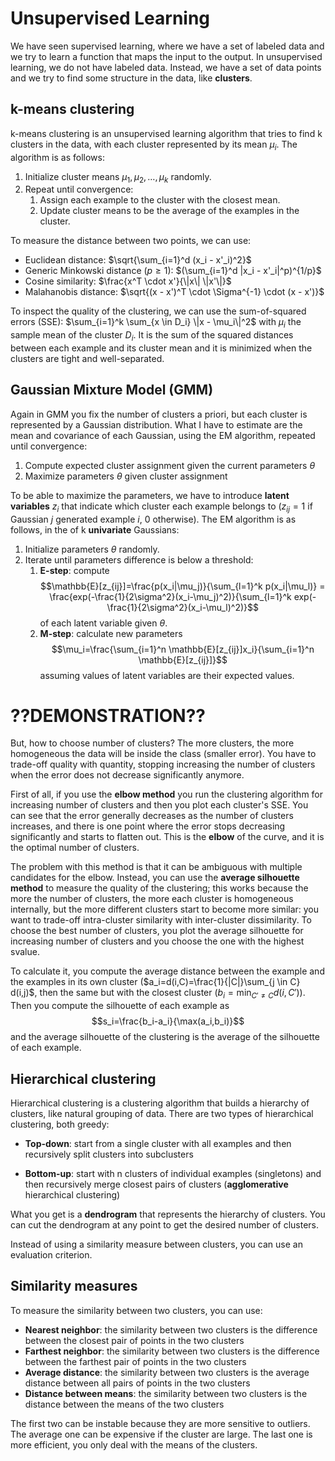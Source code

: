 # Unsupervised Learning
 
We have seen supervised learning, where we have a set of labeled data and we try to learn a function that maps the input to the output. In unsupervised learning, we do not have labeled data. Instead, we have a set of data points and we try to find some structure in the data, like **clusters**.

## k-means clustering

k-means clustering is an unsupervised learning algorithm that tries to find k clusters in the data, with each cluster represented by its mean $\mu_i$. The algorithm is as follows:

1. Initialize cluster means $\mu_1, \mu_2, \dots, \mu_k$ randomly.
2. Repeat until convergence:
    1. Assign each example to the cluster with the closest mean.
    2. Update cluster means to be the average of the examples in the cluster.

To measure the distance between two points, we can use:

- Euclidean distance: $\sqrt{\sum_{i=1}^d (x_i - x'_i)^2}$
- Generic Minkowski distance ($p\ge1$): $(\sum_{i=1}^d |x_i - x'_i|^p)^{1/p}$
- Cosine similarity: $\frac{x^T \cdot x'}{\|x\| \|x'\|}$
- Malahanobis distance: $\sqrt{(x - x')^T \cdot \Sigma^{-1} \cdot (x - x')}$

To inspect the quality of the clustering, we can use the sum-of-squared errors (SSE): $\sum_{i=1}^k \sum_{x \in D_i} \|x - \mu_i\|^2$ with $\mu_i$ the sample mean of the cluster $D_i$. It is the sum of the squared distances between each example and its cluster mean and it is minimized when the clusters are tight and well-separated.

## Gaussian Mixture Model (GMM)

Again in GMM you fix the number of clusters a priori, but each cluster is represented by a Gaussian distribution. What I have to estimate are the mean and covariance of each Gaussian, using the EM algorithm, repeated until convergence:

1. Compute expected cluster assignment given the current parameters $\theta$
2. Maximize parameters $\theta$ given cluster assignment

To be able to maximize the parameters, we have to introduce **latent variables** $z_i$ that indicate which cluster each example belongs to ($z_{ij}=1$ if Gaussian $j$ generated example $i$, $0$ otherwise). The EM algorithm is as follows, in the of k **univariate** Gaussians:

1. Initialize parameters $\theta$ randomly.
2. Iterate until parameters difference is below a threshold:
    1. **E-step**: compute $$\mathbb{E}[z_{ij}]=\frac{p(x_i|\mu_j)}{\sum_{l=1}^k p(x_i|\mu_l)} = \frac{exp(-\frac{1}{2\sigma^2}(x_i-\mu_j)^2)}{\sum_{l=1}^k exp(-\frac{1}{2\sigma^2}(x_i-\mu_l)^2)}$$ of each latent variable given $\theta$.
    2. **M-step**: calculate new parameters $$\mu_i=\frac{\sum_{i=1}^n \mathbb{E}[z_{ij}]x_i}{\sum_{i=1}^n \mathbb{E}[z_{ij}]}$$
     assuming values of latent variables are their expected values.

# **??DEMONSTRATION??**

But, how to choose number of clusters? The more clusters, the more homogeneous the data will be inside the class (smaller error). You have to trade-off quality with quantity, stopping increasing the number of clusters when the error does not decrease significantly anymore.

First of all, if you use the **elbow method** you run the clustering algorithm for increasing number of clusters and then you plot each cluster's SSE. You can see that the error generally decreases as the number of clusters increases, and there is one point where the error stops decreasing significantly and starts to flatten out. This is the **elbow** of the curve, and it is the optimal number of clusters.

The problem with this method is that it can be ambiguous with multiple candidates for the elbow. Instead, you can use the **average silhouette method** to measure the quality of the clustering; this works because the more the number of clusters, the more each cluster is homogeneous internally, but the more different clusters start to become more similar: you want to trade-off intra-cluster similarity with inter-cluster dissimilarity. To choose the best number of clusters, you plot the average silhouette for increasing number of clusters and you choose the one with the highest svalue.

To calculate it, you compute the average distance between the example and the examples in its own cluster ($a_i=d(i,C)=\frac{1}{|C|}\sum_{j \in C} d(i,j)$, then the same but with the closest cluster ($b_i=\min_{C' \neq C} d(i,C')$). Then you compute the silhouette of each example as $$s_i=\frac{b_i-a_i}{\max(a_i,b_i)}$$ and the average silhouette of the clustering is the average of the silhouette of each example.

## Hierarchical clustering

Hierarchical clustering is a clustering algorithm that builds a hierarchy of clusters, like natural grouping of data. There are two types of hierarchical clustering, both greedy:

- **Top-down**: start from a single cluster with all examples and then recursively split clusters into subclusters

- **Bottom-up**: start with n clusters of individual examples (singletons) and then recursively merge closest pairs of clusters (**agglomerative** hierarchical clustering)

What you get is a **dendrogram** that represents the hierarchy of clusters. You can cut the dendrogram at any point to get the desired number of clusters.

Instead of using a similarity measure between clusters, you can use an evaluation criterion.

## Similarity measures

To measure the similarity between two clusters, you can use:

- **Nearest neighbor**: the similarity between two clusters is the difference between the closest pair of points in the two clusters
- **Farthest neighbor**: the similarity between two clusters is the difference between the farthest pair of points in the two clusters
- **Average distance**: the similarity between two clusters is the average distance between all pairs of points in the two clusters
- **Distance between means**: the similarity between two clusters is the distance between the means of the two clusters

The first two can be instable because they are more sensitive to outliers. The average one can be expensive if the cluster are large. The last one is more efficient, you only deal with the means of the clusters.